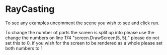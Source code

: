 # RayCasting

To see any examples uncomment the scene you wish to see and click run. 

To change the number of parts the screen is split up into 
please use the change the numbers on line 174 "screen.DrawScreen(5, 5);"
please do not set this to 0, if you wish for the screen to be rendered as a whole please set both numbers to 1